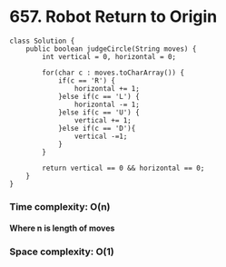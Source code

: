 # 657. Robot Return to Origin
```
class Solution {
    public boolean judgeCircle(String moves) {
        int vertical = 0, horizontal = 0;
		
		for(char c : moves.toCharArray()) {
			if(c == 'R') {
				horizontal += 1;
			}else if(c == 'L') {
				horizontal -= 1;
			}else if(c == 'U') {
				vertical += 1;
			}else if(c == 'D'){
				vertical -=1;
			}
		}
		
		return vertical == 0 && horizontal == 0;
    }
}
```
### Time complexity: O(n)
#### Where n is length of moves
### Space complexity: O(1)